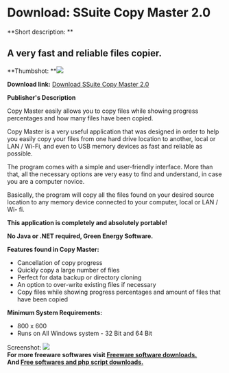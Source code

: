 # Download: SSuite Copy Master 2.0

**Short description: **

## A very fast and reliable files copier.

  
**Thumbshot: **![](http://www.freewarefiles.com/screenshot/ssuite_copymaster_md.jpg)   
  
**Download link:** [Download SSuite Copy Master 2.0](http://freesoftwares.boysofts.com/SSuite-Copy-Master_program_87196.html)  
  

**Publisher's Description**  
  

Copy Master easily allows you to copy files while showing progress percentages
and how many files have been copied.

Copy Master is a very useful application that was designed in order to help
you easily copy your files from one hard drive location to another, local or
LAN / Wi-Fi, and even to USB memory devices as fast and reliable as possible.

The program comes with a simple and user-friendly interface. More than that,
all the necessary options are very easy to find and understand, in case you
are a computer novice.

Basically, the program will copy all the files found on your desired source
location to any memory device connected to your computer, local or LAN / Wi-
fi.

**This application is completely and absolutely portable!**

**No Java or .NET required, Green Energy Software.**

**Features found in Copy Master:**

  * Cancellation of copy progress 
  * Quickly copy a large number of files 
  * Perfect for data backup or directory cloning 
  * An option to over-write existing files if necessary 
  * Copy files while showing progress percentages and amount of files that have been copied 

**Minimum System Requirements:**

  * 800 x 600 
  * Runs on All Windows system - 32 Bit and 64 Bit 

  
  
Screenshot: ![](http://www.freewarefiles.com/screenshot/ssuite_copymaster.jpg)  
**For more freeware softwares visit [Freeware software downloads.](http://freesoftwares.boysofts.com/)**   
**And [Free softwares and php script downloads.](http://www.boysofts.com/)**

